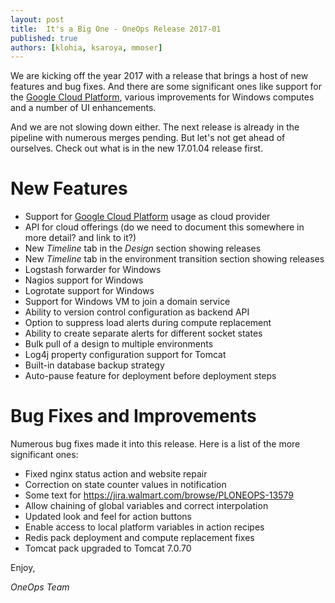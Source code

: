 ```yaml
---
layout: post
title:  It's a Big One - OneOps Release 2017-01
published: true
authors: [klohia, ksaroya, mmoser]
---
```


We are kicking off the year 2017 with a release that brings a host of new features and bug fixes. And there are
some significant ones like support for the [Google Cloud Platform](https://cloud.google.com/), various
improvements for Windows computes and a number of UI enhancements.

And we are not slowing down either. The next release is already in the pipeline with numerous merges pending. But
let's not get ahead of ourselves. Check out what is in the new 17.01.04 release first.

<!--more-->


# New Features

- Support for [Google Cloud Platform](https://cloud.google.com/) usage as cloud provider 
- API for cloud offerings (do we need to document this somewhere in more detail? and link to it?)
- New _Timeline_ tab in the _Design_ section showing releases
- New _Timeline_ tab in the environment transition section showing releases
- Logstash forwarder for Windows
- Nagios support for Windows
- Logrotate support for Windows
- Support for Windows VM to join a domain service
- Ability to version control configuration as backend API
- Option to suppress load alerts during compute replacement
- Ability to create separate alerts for different socket states
- Bulk pull of a design to multiple environments
- Log4j property configuration support for Tomcat
- Built-in database backup strategy
- Auto-pause feature for deployment before deployment steps

# Bug Fixes and Improvements

Numerous bug fixes made it into this release. Here is a list of the more significant ones: 

- Fixed nginx status action and website repair
- Correction on state counter values in notification
- Some text for https://jira.walmart.com/browse/PLONEOPS-13579
- Allow chaining of global variables and correct interpolation
- Updated look and feel for action buttons
- Enable access to local platform variables in action recipes
- Redis pack deployment and compute replacement fixes
- Tomcat pack upgraded to Tomcat 7.0.70

Enjoy,

_OneOps Team_
